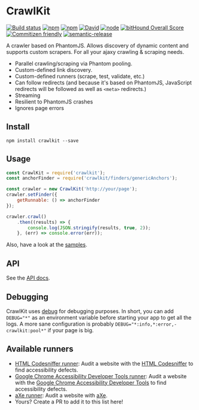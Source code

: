 # CrawlKit
[![Build status](https://img.shields.io/travis/crawlkit/crawlkit/master.svg)](https://travis-ci.org/crawlkit/crawlkit)
[![npm](https://img.shields.io/npm/v/crawlkit.svg)](https://www.npmjs.com/package/crawlkit)
[![npm](https://img.shields.io/npm/l/crawlkit.svg)]()
[![David](https://img.shields.io/david/crawlkit/crawlkit.svg)]()
[![node](https://img.shields.io/node/v/crawlkit.svg)]()
[![bitHound Overall Score](https://www.bithound.io/github/crawlkit/crawlkit/badges/score.svg)](https://www.bithound.io/github/crawlkit/crawlkit)
[![Commitizen friendly](https://img.shields.io/badge/commitizen-friendly-brightgreen.svg)](http://commitizen.github.io/cz-cli/)
[![semantic-release](https://img.shields.io/badge/%20%20%F0%9F%93%A6%F0%9F%9A%80-semantic--release-e10079.svg)](https://github.com/semantic-release/semantic-release)

A crawler based on PhantomJS. Allows discovery of dynamic content and supports custom scrapers. For all your ajaxy crawling & scraping needs.

* Parallel crawling/scraping via Phantom pooling.
* Custom-defined link discovery.
* Custom-defined runners (scrape, test, validate, etc.)
* Can follow redirects (and because it's based on PhantomJS, JavaScript redirects will be followed as well as `<meta>` redirects.)
* Streaming
* Resilient to PhantomJS crashes
* Ignores page errors

## Install
```console
npm install crawlkit --save
```

## Usage
```javascript
const CrawlKit = require('crawlkit');
const anchorFinder = require('crawlkit/finders/genericAnchors');

const crawler = new CrawlKit('http://your/page');
crawler.setFinder({
    getRunnable: () => anchorFinder
});

crawler.crawl()
    .then((results) => {
        console.log(JSON.stringify(results, true, 2));
    }, (err) => console.error(err));
```
Also, have a look at the [samples](https://github.com/crawlkit/crawlkit/tree/master/examples).

## API
See the [API docs](http://crawlkit.github.io/crawlkit/docs/).

## Debugging
CrawlKit uses [debug](https://github.com/visionmedia/debug) for debugging purposes. In short, you can add `DEBUG="*"` as an environment variable before starting your app to get all the logs. A more sane configuration is probably `DEBUG="*:info,*:error,-crawlkit:pool*"` if your page is big.

## Available runners
* [HTML Codesniffer runner](https://github.com/crawlkit/runner-htmlcs): Audit a website with the [HTML Codesniffer](https://github.com/squizlabs/HTML_CodeSniffer) to find accessibility defects.
* [Google Chrome Accessibility Developer Tools runner](https://github.com/crawlkit/runner-accessibility-developer-tools): Audit a website with the [Google Chrome Accessibility Developer Tools](https://github.com/GoogleChrome/accessibility-developer-tools) to find accessibility defects.
* [aXe runner](https://github.com/crawlkit/runner-axe): Audit a website with [aXe](https://github.com/dequelabs/axe-core).
* Yours? Create a PR to add it to this list here!
